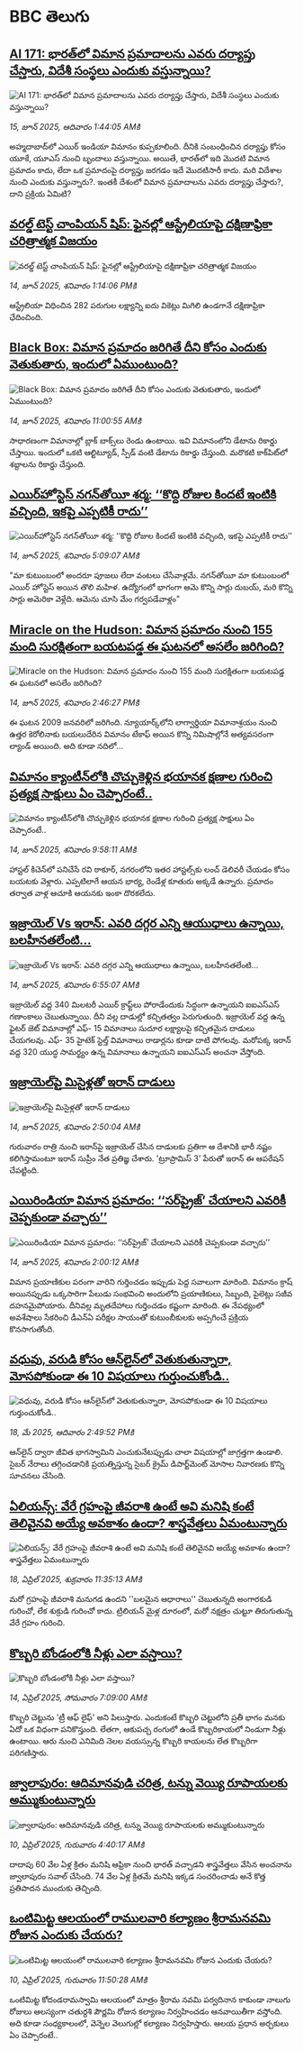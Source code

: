 # BBC తెలుగు## [AI 171: భారత్‌లో విమాన ప్రమాదాలను ఎవరు దర్యాప్తు చేస్తారు, విదేశీ సంస్థలు ఎందుకు వస్తున్నాయి? ](https://www.bbc.com/telugu/articles/cpd4wgpzewpo?at_campaign=githubrss)![AI 171: భారత్‌లో విమాన ప్రమాదాలను ఎవరు దర్యాప్తు చేస్తారు, విదేశీ సంస్థలు ఎందుకు వస్తున్నాయి? ](https://ichef.bbci.co.uk/ace/standard/240/cpsprodpb/6edc/live/8dc0f7d0-493a-11f0-9471-e380f647874e.jpg)_15, జూన్ 2025, ఆదివారం 1:44:05 AMకి_అహ్మదాబాద్‌లో ఎయిర్ ఇండియా విమానం కుప్పకూలింది. దీనికి సంబంధించిన దర్యాప్తు కోసం యూకే, యూఎస్ నుంచి బృందాలు వస్తున్నాయి. అయితే, భారత్‌లో ఇది మొదటి విమాన ప్రమాదం కాదు, లేదా ఒక ప్రమాదంపై దర్యాప్తు జరగడం ఇదే మొదటిసారీ కాదు. మరి విదేశాల నుంచి ఎందుకు వస్తున్నారు?. ఇంతకీ దేశంలో విమాన ప్రమాదాలను ఎవరు దర్యాప్తు చేస్తారు?, దాని ప్రక్రియ ఏమిటి?## [వరల్డ్ టెస్ట్ చాంపియన్ షిప్: ఫైనల్లో ఆస్ట్రేలియాపై దక్షిణాఫ్రికా చరిత్రాత్మక విజయం](https://www.bbc.com/telugu/articles/cgeg3w5qwdeo?at_campaign=githubrss)![వరల్డ్ టెస్ట్ చాంపియన్ షిప్: ఫైనల్లో ఆస్ట్రేలియాపై దక్షిణాఫ్రికా చరిత్రాత్మక విజయం](https://ichef.bbci.co.uk/ace/standard/240/cpsprodpb/4db1/live/93564fd0-491a-11f0-9251-c1a2e49f101b.jpg)_14, జూన్ 2025, శనివారం 1:14:06 PMకి_ఆస్ట్రేలియా విధించిన 282 పరుగుల లక్ష్యాన్ని ఐదు వికెట్లు మిగిలి ఉండగానే దక్షిణాఫ్రికా ఛేదించింది.## [Black Box: విమాన ప్రమాదం జరిగితే దీని కోసం ఎందుకు వెతుకుతారు, ఇందులో ఏముంటుంది?](https://www.bbc.com/telugu/articles/czdy98r9j58o?at_campaign=githubrss)![Black Box: విమాన ప్రమాదం జరిగితే దీని కోసం ఎందుకు వెతుకుతారు, ఇందులో ఏముంటుంది?](https://ichef.bbci.co.uk/ace/standard/240/cpsprodpb/9fbc/live/8a9d9200-48dd-11f0-9471-e380f647874e.jpg)_14, జూన్ 2025, శనివారం 11:00:55 AMకి_సాధారణంగా విమానాల్లో బ్లాక్ బాక్స్‌లు రెండు ఉంటాయి. ఇవి విమానంలోని డేటాను రికార్డు చేస్తాయి. ఇందులో ఒకటి ఆల్టిట్యూడ్, స్పీడ్ వంటి డేటాను రికార్డు చేస్తుంది. మరొకటి కాక్‌పిట్‌లో శబ్దాలను రికార్డు చేస్తుంది.## [ఎయిర్‌హోస్టెస్ నగన్‌తోయీ శర్మ: ‘‘కొద్ది రోజుల కిందటే ఇంటికి వచ్చింది, ఇకపై ఎప్పటికీ రాదు’’](https://www.bbc.com/telugu/articles/crk2gzm47x1o?at_campaign=githubrss)![ఎయిర్‌హోస్టెస్ నగన్‌తోయీ శర్మ: ‘‘కొద్ది రోజుల కిందటే ఇంటికి వచ్చింది, ఇకపై ఎప్పటికీ రాదు’’](https://ichef.bbci.co.uk/ace/standard/240/cpsprodpb/3f76/live/f4c62b40-488a-11f0-bbaa-4bc03e0665b7.png)_14, జూన్ 2025, శనివారం 5:09:07 AMకి_"మా కుటుంబంలో అందరూ పూజలు లేదా వంటలు చేసేవాళ్లమే. నగన్‌తోయీ మా కుటుంబంలో ఎయిర్ హోస్టెస్ అయిన తొలి మహిళ. ఉద్యోగంలో భాగంగా ఆమె కొన్ని సార్లు దుబయ్, మరి కొన్ని సార్లు అమెరికా వెళ్లేది. ఆమెను చూసి మేం గర్వపడేవాళ్లం"## [Miracle on the Hudson: విమాన ప్రమాదం నుంచి 155 మంది సురక్షితంగా బయటపడ్డ ఈ ఘటనలో అసలేం జరిగింది?](https://www.bbc.com/telugu/articles/cpqer30pj4lo?at_campaign=githubrss)![Miracle on the Hudson: విమాన ప్రమాదం నుంచి 155 మంది సురక్షితంగా బయటపడ్డ ఈ ఘటనలో అసలేం జరిగింది?](https://ichef.bbci.co.uk/ace/standard/240/cpsprodpb/e55e/live/4ff27700-4910-11f0-821d-6b9a855168f6.jpg)_14, జూన్ 2025, శనివారం 2:46:27 PMకి_ఈ ఘటన 2009 జనవరిలో జరిగింది. న్యూయార్క్‌లోని లాగ్వార్డియా విమానాశ్రయం నుంచి ఉత్తర కెరోలినాకు బయలుదేరిన విమానం టేకాఫ్ అయిన కొన్ని నిమిషాల్లోనే అత్యవసరంగా ల్యాండ్ అయింది. అది కూడా నదిలో...## [విమానం క్యాంటీన్‌లోకి చొచ్చుకెళ్లిన భయానక క్షణాల గురించి ప్రత్యక్ష సాక్షులు ఏం చెప్పారంటే..](https://www.bbc.com/telugu/articles/cgj83p5lw16o?at_campaign=githubrss)![విమానం క్యాంటీన్‌లోకి చొచ్చుకెళ్లిన భయానక క్షణాల గురించి ప్రత్యక్ష సాక్షులు ఏం చెప్పారంటే..](https://ichef.bbci.co.uk/ace/standard/240/cpsprodpb/e89b/live/52362ed0-48f7-11f0-9d50-13a35c1f3f61.jpg)_14, జూన్ 2025, శనివారం 9:58:11 AMకి_హాస్టల్ కిచెన్‌లో పనిచేసే రవి ఠాకూర్, నగరంలోని ఇతర హాస్టల్స్‌కు లంచ్ డెలివరీ చేయడం కోసం బయటకు వెళ్లారు. ఎప్పటిలాగే ఆయన భార్య, రెండేళ్ల కూతురు అక్కడే ఉన్నారు. ప్రమాదం తర్వాత వాళ్ల ఆచూకి ఆయనకు ఇంకా దొరకలేదు.## [ఇజ్రాయెల్‌ Vs ఇరాన్: ఎవరి దగ్గర ఎన్ని ఆయుధాలు ఉన్నాయి, బలహీనతలేంటి... ](https://www.bbc.com/telugu/articles/cdxk12ve7pjo?at_campaign=githubrss)![ఇజ్రాయెల్‌ Vs ఇరాన్: ఎవరి దగ్గర ఎన్ని ఆయుధాలు ఉన్నాయి, బలహీనతలేంటి... ](https://ichef.bbci.co.uk/ace/standard/240/cpsprodpb/aae8/live/e4757760-485c-11f0-bbaa-4bc03e0665b7.jpg)_14, జూన్ 2025, శనివారం 6:55:07 AMకి_ఇజ్రాయెల్ వద్ద 340 మిలటరీ ఎయిర్ క్రాఫ్ట్‌లు పోరాడేందుకు సిద్ధంగా ఉన్నాయని ఐఐఎస్ఎస్ గణాంకాలు చెబుతున్నాయి. దీని వల్ల దాడుల్లో కచ్చితత్వం  పెరుగుతుంది.  ఇజ్రాయెల్ వద్ద ఉన్న ఫైటర్ జెట్ విమానాల్లో ఎఫ్- 15 విమానాలు సుదూర లక్ష్యాలపై కచ్చితమైన దాడులు చేయగలవు. ఎఫ్- 35 హైటెక్ స్టెల్త్ విమానాలు రాడార్లను కూడా దాటి పోగలవు.  మరోపక్క ఇరాన్ వద్ద 320 యుద్ధ సామర్థ్యం ఉన్న విమానాలు ఉన్నాయని ఐఐఎస్ఎస్ అంచనా వేస్తోంది.## [ఇజ్రాయెల్‌పై మిసైళ్లతో ఇరాన్ దాడులు](https://www.bbc.com/telugu/articles/czxy9g4klego?at_campaign=githubrss)![ఇజ్రాయెల్‌పై మిసైళ్లతో ఇరాన్ దాడులు](https://ichef.bbci.co.uk/ace/standard/240/cpsprodpb/5961/live/14daffb0-48c1-11f0-84b6-6bf0f66205f1.jpg)_14, జూన్ 2025, శనివారం 2:50:04 AMకి_గురువారం రాత్రి నుంచి ఇరాన్‌పై ఇజ్రాయెల్ చేసిన దాడులకు ప్రతిగా ఆ దేశానికి భారీ నష్టం కలిగిస్తామంటూ ఇరాన్ సుప్రీం నేత ప్రతిజ్ఞ చేశారు. 'ట్రూప్రామిస్ 3' పేరుతో ఇరాన్ ఈ ఆపరేషన్ చేపట్టింది.## [ఎయిరిండియా విమాన ప్రమాదం:  ‘‘సర్‌ప్రైజ్’ చేయాలని ఎవరికీ చెప్పకుండా వచ్చారు’’](https://www.bbc.com/telugu/articles/cn05d94drg9o?at_campaign=githubrss)![ఎయిరిండియా విమాన ప్రమాదం:  ‘‘సర్‌ప్రైజ్’ చేయాలని ఎవరికీ చెప్పకుండా వచ్చారు’’](https://ichef.bbci.co.uk/ace/standard/240/cpsprodpb/3846/live/30af2cc0-48c1-11f0-ae06-894cfd0ae28c.jpg)_14, జూన్ 2025, శనివారం 2:00:12 AMకి_విమాన ప్రయాణికుల పరంగా వారిని గుర్తించడం ఇప్పుడు పెద్ద సవాలుగా మారింది. విమానం క్రాష్ అయినప్పుడు ఒక్కసారిగా పేలుడు సంభవించి అందులోని ప్రయాణికులు, సిబ్బంది, పైలెట్లు సజీవ దహనమైపోయారు.  దీనివల్ల మృతదేహాలు గుర్తించడం కష్టంగా మారింది. ఈ నేపథ్యంలో అవశేషాలు సేకరించి డీఎన్ఏ పరీక్షల సాయంతో కుటుంబీకులకు అప్పగించే ప్రక్రియ కొనసాగుతోంది.## [వధువు, వరుడి కోసం ఆన్‌లైన్‌లో వెతుకుతున్నారా, మోసపోకుండా ఈ 10 విషయాలు గుర్తుంచుకోండి..](https://www.bbc.com/telugu/articles/c5yrny82136o?at_campaign=githubrss)![వధువు, వరుడి కోసం ఆన్‌లైన్‌లో వెతుకుతున్నారా, మోసపోకుండా ఈ 10 విషయాలు గుర్తుంచుకోండి..](https://ichef.bbci.co.uk/ace/standard/240/cpsprodpb/74cc/live/3f04f8a0-28fe-11f0-8c66-ebf25fc2cfef.jpg)_18, మే 2025, ఆదివారం 2:49:52 PMకి_ఆన్‌లైన్ ద్వారా జీవిత భాగస్వామిని ఎంచుకునేటప్పుడు చాలా విషయాల్లో జాగ్రత్తగా ఉండాలి. సైబర్ నేరాలు తగ్గించడానికి ప్రయత్నిస్తున్న సైబర్ క్రైమ్ డిపార్ట్‌మెంట్ మోసాల నివారణకు కొన్ని సూచనలు చేసింది.## [ఏలియన్స్: వేరే గ్రహంపై జీవరాశి ఉంటే అవి మనిషి కంటే తెలివైనవి అయ్యే అవకాశం ఉందా? శాస్త్రవేత్తలు ఏమంటున్నారు](https://www.bbc.com/telugu/articles/cn7xelz1r85o?at_campaign=githubrss)![ఏలియన్స్: వేరే గ్రహంపై జీవరాశి ఉంటే అవి మనిషి కంటే తెలివైనవి అయ్యే అవకాశం ఉందా? శాస్త్రవేత్తలు ఏమంటున్నారు](https://ichef.bbci.co.uk/ace/standard/240/cpsprodpb/b07b/live/a29a56f0-1b9b-11f0-a455-cf1d5f751d2f.png)_18, ఏప్రిల్ 2025, శుక్రవారం 11:35:13 AMకి_మరో గ్రహంపై జీవరాశి మనుగడ ఉందని ''బలమైన ఆధారాలు'' చెబుతున్నది అంగారకుడి గురించో, లేక శుక్రుడి గురించో కాదు. ట్రిలియన్ మైళ్ల దూరంలో, మరో నక్షత్రం చుట్టూ తిరుగుతున్న వేరే గ్రహం గురించి.## [కొబ్బరి బోండంలోకి నీళ్లు ఎలా వస్తాయి?](https://www.bbc.com/telugu/articles/czjn4mzxxy8o?at_campaign=githubrss)![కొబ్బరి బోండంలోకి నీళ్లు ఎలా వస్తాయి?](https://ichef.bbci.co.uk/ace/standard/240/cpsprodpb/46c5/live/684a55e0-18fd-11f0-8b11-7756b7b808cc.jpg)_14, ఏప్రిల్ 2025, సోమవారం 7:09:00 AMకి_కొబ్బరి చెట్టును 'ట్రీ ఆఫ్ లైఫ్' అని పిలుస్తారు. ఎందుకంటే కొబ్బరి చెట్టులోని ప్రతీ భాగం మనకు ఏదో ఒక విధంగా పనికొస్తుంది. లేతగా, ఆకుపచ్చ రంగులో ఉండే కొబ్బరికాయలో నిండుగా నీళ్లు ఉంటాయి. ఆరు నుంచి ఎనిమిది నెలల వయస్సున్న కొబ్బరి కాయలను లేత కొబ్బరిగా పరిగణిస్తారు.## [జ్వాలాపురం: ఆదిమానవుడి చరిత్ర, టన్ను వెయ్యి రూపాయలకు అమ్ముకుంటున్నారు ](https://www.bbc.com/telugu/articles/creqqnwdd5qo?at_campaign=githubrss)![జ్వాలాపురం: ఆదిమానవుడి చరిత్ర, టన్ను వెయ్యి రూపాయలకు అమ్ముకుంటున్నారు ](https://ichef.bbci.co.uk/ace/standard/240/cpsprodpb/765e/live/b472e2d0-15b4-11f0-842b-a7355694993d.jpg)_10, ఏప్రిల్ 2025, గురువారం 4:40:17 AMకి_దాదాపు 60 వేల ఏళ్ల క్రితం మనిషి ఆఫ్రికా నుంచి భారత్ వచ్చాడని శాస్త్రవేత్తలు వేసిన అంచనాను జ్వాలాపురం సవాల్ చేసింది. 74 వేల ఏళ్ల క్రితమే మనిషి ఇక్కడ సంచరించాడు అనే కొత్త ప్రతిపాదన ముందుకు తెచ్చింది.## [ఒంటిమిట్ట ఆలయంలో రాములవారి కల్యాణం శ్రీరామనవమి రోజున ఎందుకు చేయరు?](https://www.bbc.com/telugu/articles/ce822j5e465o?at_campaign=githubrss)![ఒంటిమిట్ట ఆలయంలో రాములవారి కల్యాణం శ్రీరామనవమి రోజున ఎందుకు చేయరు?](https://ichef.bbci.co.uk/ace/standard/240/cpsprodpb/fed5/live/25534d40-1601-11f0-b58a-6113af226972.jpg)_10, ఏప్రిల్ 2025, గురువారం 11:50:28 AMకి_ఒంటిమిట్ట కోదండరామస్వామి ఆలయంలో మాత్రం శ్రీరామ నవమి పర్వదినాన కాకుండా నాలుగు రోజులు ఆలస్యంగా చతుర్దశి పౌర్ణమి రోజున కల్యాణం నిర్వహించడం ఆనవాయితీగా వస్తోంది. అది కూడా సంధ్యకాలంలో, వెన్నెల వెలుగుల్లో కల్యాణం నిర్వహిస్తారు. ఆలయ ప్రధాన అర్చకులు ఏం చెప్పారంటే..
